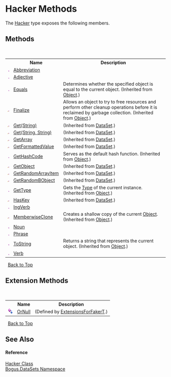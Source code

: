 # Hacker Methods
 

The <a href="T_Bogus_DataSets_Hacker">Hacker</a> type exposes the following members.


## Methods
&nbsp;<table><tr><th></th><th>Name</th><th>Description</th></tr><tr><td>![Public method](media/pubmethod.gif "Public method")</td><td><a href="M_Bogus_DataSets_Hacker_Abbreviation">Abbreviation</a></td><td /></tr><tr><td>![Public method](media/pubmethod.gif "Public method")</td><td><a href="M_Bogus_DataSets_Hacker_Adjective">Adjective</a></td><td /></tr><tr><td>![Public method](media/pubmethod.gif "Public method")</td><td><a href="http://msdn2.microsoft.com/en-us/library/bsc2ak47" target="_blank">Equals</a></td><td>
Determines whether the specified object is equal to the current object.
 (Inherited from <a href="http://msdn2.microsoft.com/en-us/library/e5kfa45b" target="_blank">Object</a>.)</td></tr><tr><td>![Protected method](media/protmethod.gif "Protected method")</td><td><a href="http://msdn2.microsoft.com/en-us/library/4k87zsw7" target="_blank">Finalize</a></td><td>
Allows an object to try to free resources and perform other cleanup operations before it is reclaimed by garbage collection.
 (Inherited from <a href="http://msdn2.microsoft.com/en-us/library/e5kfa45b" target="_blank">Object</a>.)</td></tr><tr><td>![Protected method](media/protmethod.gif "Protected method")</td><td><a href="M_Bogus_DataSet_Get">Get(String)</a></td><td> (Inherited from <a href="T_Bogus_DataSet">DataSet</a>.)</td></tr><tr><td>![Protected method](media/protmethod.gif "Protected method")</td><td><a href="M_Bogus_DataSet_Get_1">Get(String, String)</a></td><td> (Inherited from <a href="T_Bogus_DataSet">DataSet</a>.)</td></tr><tr><td>![Protected method](media/protmethod.gif "Protected method")</td><td><a href="M_Bogus_DataSet_GetArray">GetArray</a></td><td> (Inherited from <a href="T_Bogus_DataSet">DataSet</a>.)</td></tr><tr><td>![Protected method](media/protmethod.gif "Protected method")</td><td><a href="M_Bogus_DataSet_GetFormattedValue">GetFormattedValue</a></td><td> (Inherited from <a href="T_Bogus_DataSet">DataSet</a>.)</td></tr><tr><td>![Public method](media/pubmethod.gif "Public method")</td><td><a href="http://msdn2.microsoft.com/en-us/library/zdee4b3y" target="_blank">GetHashCode</a></td><td>
Serves as the default hash function.
 (Inherited from <a href="http://msdn2.microsoft.com/en-us/library/e5kfa45b" target="_blank">Object</a>.)</td></tr><tr><td>![Protected method](media/protmethod.gif "Protected method")</td><td><a href="M_Bogus_DataSet_GetObject">GetObject</a></td><td> (Inherited from <a href="T_Bogus_DataSet">DataSet</a>.)</td></tr><tr><td>![Protected method](media/protmethod.gif "Protected method")</td><td><a href="M_Bogus_DataSet_GetRandomArrayItem">GetRandomArrayItem</a></td><td> (Inherited from <a href="T_Bogus_DataSet">DataSet</a>.)</td></tr><tr><td>![Protected method](media/protmethod.gif "Protected method")</td><td><a href="M_Bogus_DataSet_GetRandomBObject">GetRandomBObject</a></td><td> (Inherited from <a href="T_Bogus_DataSet">DataSet</a>.)</td></tr><tr><td>![Public method](media/pubmethod.gif "Public method")</td><td><a href="http://msdn2.microsoft.com/en-us/library/dfwy45w9" target="_blank">GetType</a></td><td>
Gets the <a href="http://msdn2.microsoft.com/en-us/library/42892f65" target="_blank">Type</a> of the current instance.
 (Inherited from <a href="http://msdn2.microsoft.com/en-us/library/e5kfa45b" target="_blank">Object</a>.)</td></tr><tr><td>![Protected method](media/protmethod.gif "Protected method")</td><td><a href="M_Bogus_DataSet_HasKey">HasKey</a></td><td> (Inherited from <a href="T_Bogus_DataSet">DataSet</a>.)</td></tr><tr><td>![Public method](media/pubmethod.gif "Public method")</td><td><a href="M_Bogus_DataSets_Hacker_IngVerb">IngVerb</a></td><td /></tr><tr><td>![Protected method](media/protmethod.gif "Protected method")</td><td><a href="http://msdn2.microsoft.com/en-us/library/57ctke0a" target="_blank">MemberwiseClone</a></td><td>
Creates a shallow copy of the current <a href="http://msdn2.microsoft.com/en-us/library/e5kfa45b" target="_blank">Object</a>.
 (Inherited from <a href="http://msdn2.microsoft.com/en-us/library/e5kfa45b" target="_blank">Object</a>.)</td></tr><tr><td>![Public method](media/pubmethod.gif "Public method")</td><td><a href="M_Bogus_DataSets_Hacker_Noun">Noun</a></td><td /></tr><tr><td>![Public method](media/pubmethod.gif "Public method")</td><td><a href="M_Bogus_DataSets_Hacker_Phrase">Phrase</a></td><td /></tr><tr><td>![Public method](media/pubmethod.gif "Public method")</td><td><a href="http://msdn2.microsoft.com/en-us/library/7bxwbwt2" target="_blank">ToString</a></td><td>
Returns a string that represents the current object.
 (Inherited from <a href="http://msdn2.microsoft.com/en-us/library/e5kfa45b" target="_blank">Object</a>.)</td></tr><tr><td>![Public method](media/pubmethod.gif "Public method")</td><td><a href="M_Bogus_DataSets_Hacker_Verb">Verb</a></td><td /></tr></table>&nbsp;
<a href="#hacker-methods">Back to Top</a>

## Extension Methods
&nbsp;<table><tr><th></th><th>Name</th><th>Description</th></tr><tr><td>![Public Extension Method](media/pubextension.gif "Public Extension Method")</td><td><a href="M_Bogus_Extensions_ExtensionsForFakerT_OrNull">OrNull</a></td><td> (Defined by <a href="T_Bogus_Extensions_ExtensionsForFakerT">ExtensionsForFakerT</a>.)</td></tr></table>&nbsp;
<a href="#hacker-methods">Back to Top</a>

## See Also


#### Reference
<a href="T_Bogus_DataSets_Hacker">Hacker Class</a><br /><a href="N_Bogus_DataSets">Bogus.DataSets Namespace</a><br />
